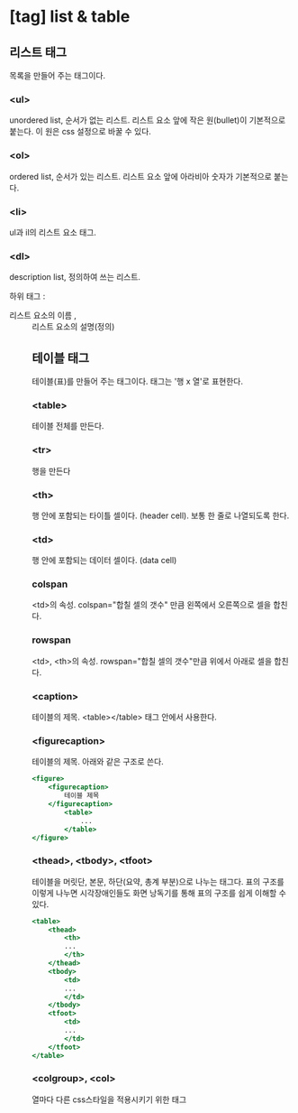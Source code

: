# [tag] list & table



## 리스트 태그

목록을 만들어 주는 태그이다.

### \<ul>

unordered list, 순서가 없는 리스트. 리스트 요소 앞에 작은 원(bullet)이 기본적으로 붙는다. 이 원은 css 설정으로 바꿀 수 있다.

### \<ol>

ordered list, 순서가 있는 리스트. 리스트 요소 앞에 아라비아 숫자가 기본적으로 붙는다.

### \<li>

ul과 il의 리스트 요소 태그.

### \<dl>

description list, 정의하여 쓰는 리스트.

하위 태그 : <dt> 리스트 요소의 이름 , <dd> 리스트 요소의 설명(정의)



## 테이블 태그

테이블(표)를 만들어 주는 태그이다. 태그는 '행 x 열'로 표현한다.

### \<table>

테이블 전체를 만든다.

### \<tr>

행을 만든다

### \<th>

행 안에 포함되는 타이틀 셀이다. (header cell). 보통 한 줄로 나열되도록 한다.

### \<td>

행 안에 포함되는 데이터 셀이다. (data cell)

### colspan

\<td>의 속성.  colspan="합칠 셀의 갯수" 만큼 왼쪽에서 오른쪽으로 셀을 합친다.

### rowspan

\<td>, \<th>의 속성. rowspan="합칠 셀의 갯수"만큼 위에서 아래로 셀을 합친다.

### \<caption>

테이블의 제목. \<table>\</table> 태그 안에서 사용한다.

### \<figurecaption>

테이블의 제목. 아래와 같은 구조로 쓴다.

```jsx
<figure>
	<figurecaption>
		테이블 제목
	</figurecaption>
		<table>
			...
		</table>
</figure>
```

### \<thead>, \<tbody>, \<tfoot>

테이블을 머릿단, 본문, 하단(요약, 총계 부분)으로 나누는 태그다. 표의 구조를 이렇게 나누면 시각장애인들도 화면 낭독기를 통해 표의 구조를 쉽게 이해할 수 있다.

```jsx
<table>
	<thead>
		<th>
		...
		</th>
	</thead>
	<tbody>
		<td>
		...
		</td>
	</tbody>
	<tfoot>
		<td>
		...
		</td>
	</tfoot>
</table>
```

### \<colgroup>, \<col>

열마다 다른 css스타일을 적용시키기 위한 태그

